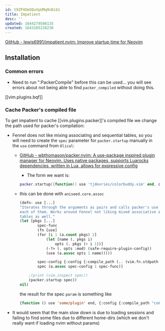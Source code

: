```yaml
---
id: t9ZP4Om5DuVpUMq9nDib1
title: Impatient
desc: ''
updated: 1644279506135
created: 1643165226230
---
```



[GitHub - lewis6991/impatient.nvim: Improve startup time for Neovim](https://github.com/lewis6991/impatient.nvim)


## Installation

### Common errors

- Need to run ":PackerCompile" before  this can be used... you will see errors about not being able to find `packer_compiled` without doing this.

[[vim.plugins.bqf]]
### Cache Packer's compiled file

To get impatient to cache [[vim.plugins.packer]]'s compiled file we change the path used for packer's compilation:

- Fennel does not like mixing associating and sequential tables, so you will need to create the `spec` parameter for `packer.startup` manually in the `use` command from `Olical`:
  - [GitHub - wbthomason/packer.nvim: A use-package inspired plugin manager for Neovim. Uses native packages, supports Luarocks dependencies, written in Lua, allows for expressive config](https://github.com/wbthomason/packer.nvim#the-startup-function)
    - The form we want is:

    ```lua
    packer.startup({function() use 'tjdevries/colorbuddy.vim' end, config = { ... }})
    ```

  - this can be done with `aniseed.core.assoc`

    ```lisp
    (defn- use [...]
    "Iterates through the arguments as pairs and calls packer's use function for
    each of them. Works around Fennel not liking mixed associative and sequential
    tables as well."
    (let [pkgs [...]
            spec-func
            (fn [use]
            (for [i 1 (a.count pkgs) 2]
                (let [name (. pkgs i)
                    opts (. pkgs (+ i 1))]
                (-?> (. opts :mod) (safe-require-plugin-config))
                (use (a.assoc opts 1 name)))))

            spec-config {:config {:compile_path (.. (vim.fn.stdpath "config") "/lua/packer_compiled.lua")}}
            spec (a.assoc spec-config 1 spec-func)]

        ;(print (vim.inspect spec))
        (packer.startup spec))
    nil)
    ```

    the result for the spec `param` is something like

    ```lisp
    {function () use 'some/plugin' end, {:config {:compile_path "compile/path/"}}}
    ```


- It would seem that the main slow down is due to loading sessions and failing to find some files due to different home-dirs (which we don't really want if loading nvim without params)
